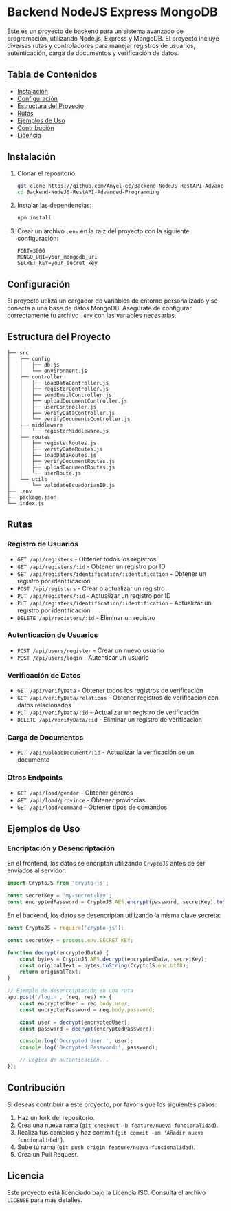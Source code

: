 # Backend NodeJS Express MongoDB

Este es un proyecto de backend para un sistema avanzado de programación, utilizando Node.js, Express y MongoDB. El proyecto incluye diversas rutas y controladores para manejar registros de usuarios, autenticación, carga de documentos y verificación de datos.

## Tabla de Contenidos

- [Instalación](#instalación)
- [Configuración](#configuración)
- [Estructura del Proyecto](#estructura-del-proyecto)
- [Rutas](#rutas)
- [Ejemplos de Uso](#ejemplos-de-uso)
- [Contribución](#contribución)
- [Licencia](#licencia)

## Instalación

1. Clonar el repositorio:

    ```sh
    git clone https://github.com/Anyel-ec/Backend-NodeJS-RestAPI-Advanced-Programming.git
    cd Backend-NodeJS-RestAPI-Advanced-Programming
    ```

2. Instalar las dependencias:

    ```sh
    npm install
    ```

3. Crear un archivo `.env` en la raíz del proyecto con la siguiente configuración:

    ```env
    PORT=3000
    MONGO_URI=your_mongodb_uri
    SECRET_KEY=your_secret_key
    ```

## Configuración

El proyecto utiliza un cargador de variables de entorno personalizado y se conecta a una base de datos MongoDB. Asegúrate de configurar correctamente tu archivo `.env` con las variables necesarias.

## Estructura del Proyecto

```
├── src
│   ├── config
│   │   ├── db.js
│   │   └── environment.js
│   ├── controller
│   │   ├── loadDataController.js
│   │   ├── registerController.js
│   │   ├── sendEmailController.js
│   │   ├── uploadDocumentController.js
│   │   ├── userController.js
│   │   ├── verifyDataController.js
│   │   └── verifyDocumentsController.js
│   ├── middleware
│   │   └── registerMiddleware.js
│   ├── routes
│   │   ├── registerRoutes.js
│   │   ├── verifyDataRoutes.js
│   │   ├── loadDataRoutes.js
│   │   ├── verifyDocumentRoutes.js
│   │   ├── uploadDocumentRoutes.js
│   │   └── userRoute.js
│   └── utils
│       └── validateEcuadorianID.js
├── .env
├── package.json
└── index.js
```

## Rutas

### Registro de Usuarios

- `GET /api/registers` - Obtener todos los registros
- `GET /api/registers/:id` - Obtener un registro por ID
- `GET /api/registers/identification/:identification` - Obtener un registro por identificación
- `POST /api/registers` - Crear o actualizar un registro
- `PUT /api/registers/:id` - Actualizar un registro por ID
- `PUT /api/registers/identification/:identification` - Actualizar un registro por identificación
- `DELETE /api/registers/:id` - Eliminar un registro

### Autenticación de Usuarios

- `POST /api/users/register` - Crear un nuevo usuario
- `POST /api/users/login` - Autenticar un usuario

### Verificación de Datos

- `GET /api/verifyData` - Obtener todos los registros de verificación
- `GET /api/verifyData/relations` - Obtener registros de verificación con datos relacionados
- `PUT /api/verifyData/:id` - Actualizar un registro de verificación
- `DELETE /api/verifyData/:id` - Eliminar un registro de verificación

### Carga de Documentos

- `PUT /api/uploadDocument/:id` - Actualizar la verificación de un documento

### Otros Endpoints

- `GET /api/load/gender` - Obtener géneros
- `GET /api/load/province` - Obtener provincias
- `GET /api/load/command` - Obtener tipos de comandos

## Ejemplos de Uso

### Encriptación y Desencriptación

En el frontend, los datos se encriptan utilizando `CryptoJS` antes de ser enviados al servidor:

```javascript
import CryptoJS from 'crypto-js';

const secretKey = 'my-secret-key';
const encryptedPassword = CryptoJS.AES.encrypt(password, secretKey).toString();
```

En el backend, los datos se desencriptan utilizando la misma clave secreta:

```javascript
const CryptoJS = require('crypto-js');

const secretKey = process.env.SECRET_KEY;

function decrypt(encryptedData) {
    const bytes = CryptoJS.AES.decrypt(encryptedData, secretKey);
    const originalText = bytes.toString(CryptoJS.enc.Utf8);
    return originalText;
}

// Ejemplo de desencriptación en una ruta
app.post('/login', (req, res) => {
    const encryptedUser = req.body.user;
    const encryptedPassword = req.body.password;

    const user = decrypt(encryptedUser);
    const password = decrypt(encryptedPassword);

    console.log('Decrypted User:', user);
    console.log('Decrypted Password:', password);

    // Lógica de autenticación...
});
```

## Contribución

Si deseas contribuir a este proyecto, por favor sigue los siguientes pasos:

1. Haz un fork del repositorio.
2. Crea una nueva rama (`git checkout -b feature/nueva-funcionalidad`).
3. Realiza tus cambios y haz commit (`git commit -am 'Añadir nueva funcionalidad'`).
4. Sube tu rama (`git push origin feature/nueva-funcionalidad`).
5. Crea un Pull Request.

## Licencia

Este proyecto está licenciado bajo la Licencia ISC. Consulta el archivo `LICENSE` para más detalles.

